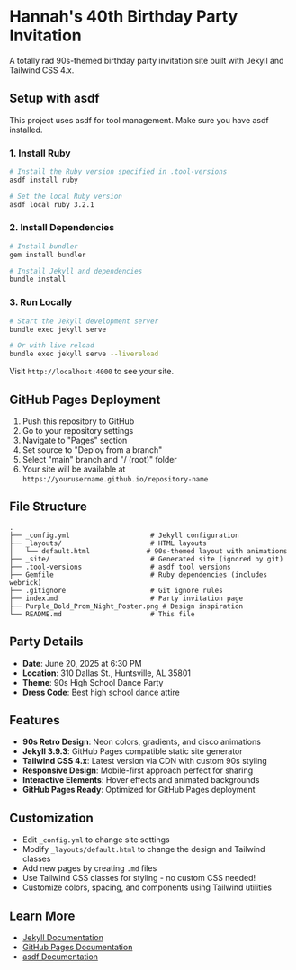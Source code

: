 # Hannah's 40th Birthday Party Invitation

A totally rad 90s-themed birthday party invitation site built with Jekyll and Tailwind CSS 4.x.

## Setup with asdf

This project uses asdf for tool management. Make sure you have asdf installed.

### 1. Install Ruby

```bash
# Install the Ruby version specified in .tool-versions
asdf install ruby

# Set the local Ruby version
asdf local ruby 3.2.1
```

### 2. Install Dependencies

```bash
# Install bundler
gem install bundler

# Install Jekyll and dependencies
bundle install
```

### 3. Run Locally

```bash
# Start the Jekyll development server
bundle exec jekyll serve

# Or with live reload
bundle exec jekyll serve --livereload
```

Visit `http://localhost:4000` to see your site.

## GitHub Pages Deployment

1. Push this repository to GitHub
2. Go to your repository settings
3. Navigate to "Pages" section
4. Set source to "Deploy from a branch"
5. Select "main" branch and "/ (root)" folder
6. Your site will be available at `https://yourusername.github.io/repository-name`

## File Structure

```
.
├── _config.yml                    # Jekyll configuration
├── _layouts/                      # HTML layouts
│   └── default.html              # 90s-themed layout with animations
├── _site/                         # Generated site (ignored by git)
├── .tool-versions                 # asdf tool versions
├── Gemfile                        # Ruby dependencies (includes webrick)
├── .gitignore                     # Git ignore rules
├── index.md                       # Party invitation page
├── Purple_Bold_Prom_Night_Poster.png # Design inspiration
└── README.md                      # This file
```

## Party Details

- **Date**: June 20, 2025 at 6:30 PM
- **Location**: 310 Dallas St., Huntsville, AL 35801
- **Theme**: 90s High School Dance Party
- **Dress Code**: Best high school dance attire

## Features

- **90s Retro Design**: Neon colors, gradients, and disco animations
- **Jekyll 3.9.3**: GitHub Pages compatible static site generator
- **Tailwind CSS 4.x**: Latest version via CDN with custom 90s styling
- **Responsive Design**: Mobile-first approach perfect for sharing
- **Interactive Elements**: Hover effects and animated backgrounds
- **GitHub Pages Ready**: Optimized for GitHub Pages deployment

## Customization

- Edit `_config.yml` to change site settings
- Modify `_layouts/default.html` to change the design and Tailwind classes
- Add new pages by creating `.md` files
- Use Tailwind CSS classes for styling - no custom CSS needed!
- Customize colors, spacing, and components using Tailwind utilities

## Learn More

- [Jekyll Documentation](https://jekyllrb.com/docs/)
- [GitHub Pages Documentation](https://docs.github.com/en/pages)
- [asdf Documentation](https://asdf-vm.com/)
